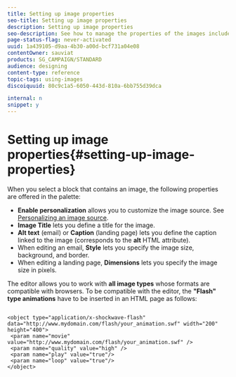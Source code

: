 ```yaml
---
title: Setting up image properties
seo-title: Setting up image properties
description: Setting up image properties
seo-description: See how to manage the properties of the images included in your content.
page-status-flag: never-activated
uuid: 1a439105-d9aa-4b30-a00d-bcf731a04e08
contentOwner: sauviat
products: SG_CAMPAIGN/STANDARD
audience: designing
content-type: reference
topic-tags: using-images
discoiquuid: 80c9c1a5-6050-443d-810a-6bb755d39dca

internal: n
snippet: y
---
```


# Setting up image properties{#setting-up-image-properties}

When you select a block that contains an image, the following properties are offered in the palette:

* **Enable personalization** allows you to customize the image source. See [Personalizing an image source](../../designing/using/personalizing-an-image-source.md).
* **Image Title** lets you define a title for the image.
* **Alt text** (email) or **Caption** (landing page) lets you define the caption linked to the image (corresponds to the **alt** HTML attribute).
* When editing an email, **Style** lets you specify the image size, background, and border.
* When editing a landing page, **Dimensions** lets you specify the image size in pixels.

The editor allows you to work with **all image types** whose formats are compatible with browsers. To be compatible with the editor, the **"Flash" type animations** have to be inserted in an HTML page as follows:

```

<object type="application/x-shockwave-flash" data="http://www.mydomain.com/flash/your_animation.swf" width="200" height="400">
 <param name="movie" value="http://www.mydomain.com/flash/your_animation.swf" />
 <param name="quality" value="high" />
 <param name="play" value="true"/>
 <param name="loop" value="true"/> 
</object>

```


